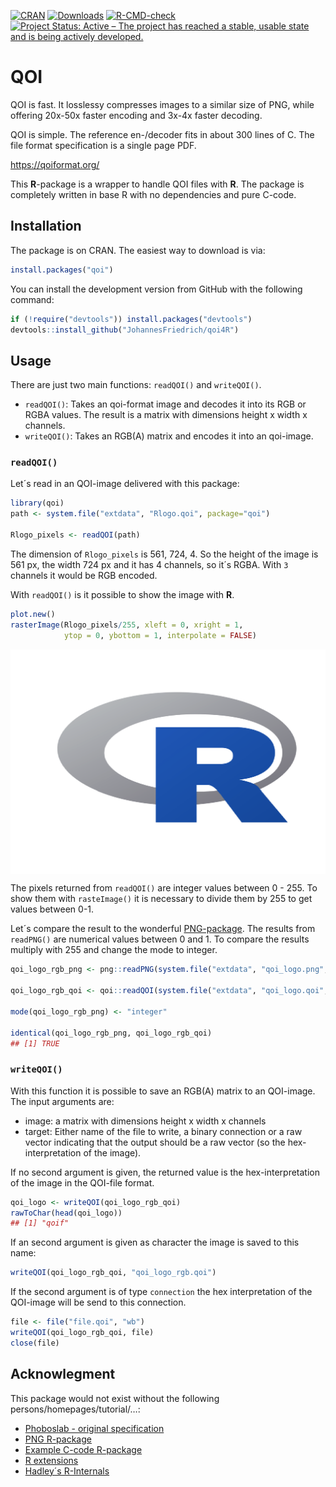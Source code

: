 
<!-- README.md is generated from README.Rmd. Please edit that file -->
<!-- badges: start -->

[![CRAN](http://www.r-pkg.org/badges/version/qoi)](https://CRAN.R-project.org/package=qoi)
[![Downloads](https://cranlogs.r-pkg.org/badges/grand-total/qoi)](https://www.r-pkg.org/pkg/qoi)
[![R-CMD-check](https://github.com/JohannesFriedrich/qoi4R/actions/workflows/R-CMD-check.yaml/badge.svg)](https://github.com/JohannesFriedrich/qoi4R/actions/workflows/R-CMD-check.yaml)
[![Project Status: Active – The project has reached a stable, usable
state and is being actively
developed.](http://www.repostatus.org/badges/latest/active.svg)](http://www.repostatus.org/#active)

<!-- badges: end -->

# QOI

QOI is fast. It losslessy compresses images to a similar size of PNG,
while offering 20x-50x faster encoding and 3x-4x faster decoding.

QOI is simple. The reference en-/decoder fits in about 300 lines of C.
The file format specification is a single page PDF.

<https://qoiformat.org/>

This **R**-package is a wrapper to handle QOI files with **R**. The
package is completely written in base R with no dependencies and pure
C-code.

<!-- badges: start -->
<!-- badges: end -->

## Installation

The package is on CRAN. The easiest way to download is via:

``` r
install.packages("qoi")
```

You can install the development version from GitHub with the following
command:

``` r
if (!require("devtools")) install.packages("devtools")
devtools::install_github("JohannesFriedrich/qoi4R")
```

## Usage

There are just two main functions: `readQOI()` and `writeQOI()`.

- `readQOI()`: Takes an qoi-format image and decodes it into its RGB or
  RGBA values. The result is a matrix with dimensions height x width x
  channels.
- `writeQOI()`: Takes an RGB(A) matrix and encodes it into an qoi-image.

### `readQOI()`

Let´s read in an QOI-image delivered with this package:

``` r
library(qoi)
path <- system.file("extdata", "Rlogo.qoi", package="qoi")

Rlogo_pixels <- readQOI(path)
```

The dimension of `Rlogo_pixels` is 561, 724, 4. So the height of the
image is 561 px, the width 724 px and it has 4 channels, so it´s RGBA.
With `3` channels it would be RGB encoded.

With `readQOI()` is it possible to show the image with **R**.

``` r
plot.new()
rasterImage(Rlogo_pixels/255, xleft = 0, xright = 1,
            ytop = 0, ybottom = 1, interpolate = FALSE)
```

<img src="README_figs/README-unnamed-chunk-4-1.png" width="672" style="display: block; margin: auto;" />

The pixels returned from `readQOI()` are integer values between 0 - 255.
To show them with `rasteImage()` it is necessary to divide them by 255
to get values between 0-1.

Let´s compare the result to the wonderful
[PNG-package](https://cran.r-project.org/web/packages/png). The results
from `readPNG()` are numerical values between 0 and 1. To compare the
results multiply with 255 and change the mode to integer.

``` r
qoi_logo_rgb_png <- png::readPNG(system.file("extdata", "qoi_logo.png", package="qoi"))*255L

qoi_logo_rgb_qoi <- qoi::readQOI(system.file("extdata", "qoi_logo.qoi", package="qoi"))

mode(qoi_logo_rgb_png) <- "integer"

identical(qoi_logo_rgb_png, qoi_logo_rgb_qoi)
## [1] TRUE
```

### `writeQOI()`

With this function it is possible to save an RGB(A) matrix to an
QOI-image. The input arguments are:

- image: a matrix with dimensions height x width x channels
- target: Either name of the file to write, a binary connection or a raw
  vector indicating that the output should be a raw vector (so the
  hex-interpretation of the image).

If no second argument is given, the returned value is the
hex-interpretation of the image in the QOI-file format.

``` r
qoi_logo <- writeQOI(qoi_logo_rgb_qoi)
rawToChar(head(qoi_logo))
## [1] "qoif"
```

If an second argument is given as character the image is saved to this
name:

``` r
writeQOI(qoi_logo_rgb_qoi, "qoi_logo_rgb.qoi")
```

If the second argument is of type `connection` the hex interpretation of
the QOI-image will be send to this connection.

``` r
file <- file("file.qoi", "wb")
writeQOI(qoi_logo_rgb_qoi, file)
close(file)
```

## Acknowlegment

This package would not exist without the following
persons/homepages/tutorial/…:

- [Phoboslab - original specification](https://github.com/phoboslab/qoi)
- [PNG R-package](https://github.com/s-u/png)
- [Example C-code
  R-package](https://github.com/coolbutuseless/simplecall)
- [R
  extensions](https://cran.r-project.org/doc/manuals/r-release/R-exts.html)
- [Hadley´s R-Internals](https://github.com/hadley/r-internals)
